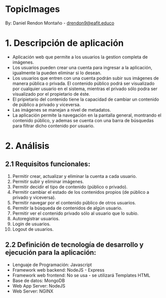 # TopicImages

By: Daniel Rendon Montaño - drendon9@eafit.educo

# 1. Descripción de aplicación

* Aplicación web que permite a los usuarios la gestion completa de imágenes.
* Los usuarios pueden crear una cuenta para ingresar a la aplicación, igualmente la pueden eliminar si lo desean.
* Los usuarios que entren con una cuenta podrán subir sus imágenes de manera pública o privada. El contenido público podrá ser visualizado por cualquier usuario en el sistema, mientras el privado sólo podra ser visualizado por el propietario de éste.
* El pripietario del contenido tiene la capacidad de cambiar un contenido de público a privado y viceversa.
* Las imágenes se manejan a nivel de metadatos.
* La aplicación permite la navegación en la pantalla general, montrando el contenido público, y ademas se cuenta con una barra de búsquedas para filtrar dicho contenido por usuario.

# 2. Análisis

## 2.1 Requisitos funcionales:

1. Permitir crear, actualizar y eliminar la cuenta a cada usuario.
2. Permitir subir y eliminar imágenes.
3. Permitir decidir el tipo de contenido (público o privado).
4. Permitir cambiar el estado de los contenidos propios (de público a privado y viceversa).
5. Permitir navegar por el contenido público de otros usuarios.
6. Permitir la búsqueda de contenidos de algún usuario.
7. Permitir ver el contenido privado sólo al usuario que lo subio.
8. Autoregistrar usuarios.
9. Login de usuarios.
10. Logout de usuarios.


## 2.2 Definición de tecnología de desarrollo y ejecución para la aplicación:

* Lenguaje de Programación: Javascript
* Framework web backend: NodeJS - Express
* Framework web frontend: No se usa - se utilizará Templates HTML
* Base de datos: MongoDB
* Web App Server: NodeJS
* Web Server: NGINX

